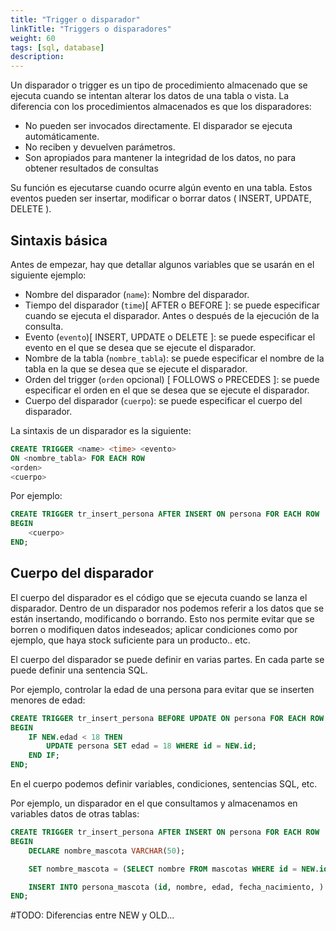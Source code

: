```yaml
---
title: "Trigger o disparador"
linkTitle: "Triggers o disparadores"
weight: 60
tags: [sql, database]
description:  
---
```


Un disparador o trigger es un tipo de procedimiento almacenado que se ejecuta 
cuando se intentan alterar los datos de una tabla o vista.
La diferencia con los procedimientos almacenados es que los disparadores:
* No pueden ser invocados directamente. El disparador se ejecuta automáticamente.
* No reciben y devuelven parámetros.
* Son apropiados para mantener la integridad de los datos, no para obtener resultados de consultas

Su función es ejecutarse cuando ocurre algún evento en una tabla. Estos eventos pueden ser insertar, modificar o borrar datos ( INSERT, UPDATE, DELETE ).

## Sintaxis básica
Antes de empezar, hay que detallar algunos variables que se usarán en el siguiente ejemplo:
* Nombre del disparador (`name`): Nombre del disparador.
* Tiempo del disparador (`time`)[ AFTER o BEFORE ]: se puede especificar cuando se ejecuta el disparador. Antes o después de la ejecución de la consulta.
* Evento (`evento`)[ INSERT, UPDATE o DELETE ]: se puede especificar el evento en el que se desea que se ejecute el disparador.
* Nombre de la tabla (`nombre_tabla`): se puede especificar el nombre de la tabla en la que se desea que se ejecute el disparador.
* Orden del trigger (`orden` opcional) [ FOLLOWS o  PRECEDES ]: se puede especificar el orden en el que se desea que se ejecute el disparador.
* Cuerpo del disparador (`cuerpo`): se puede especificar el cuerpo del disparador.

La sintaxis de un disparador es la siguiente:
```sql
CREATE TRIGGER <name> <time> <evento> 
ON <nombre_tabla> FOR EACH ROW 
<orden> 
<cuerpo>
``` 

Por ejemplo:
```sql
CREATE TRIGGER tr_insert_persona AFTER INSERT ON persona FOR EACH ROW
BEGIN
	<cuerpo>
END;
```


## Cuerpo del disparador
El cuerpo del disparador es el código que se ejecuta cuando se lanza el disparador. Dentro de un disparador nos podemos referir a los datos que se están insertando, modificando o borrando. Esto nos permite evitar que se borren o modifiquen datos indeseados; aplicar condiciones como por ejemplo, que haya stock suficiente para un producto.. etc.

El cuerpo del disparador se puede definir en varias partes. En cada parte se puede definir una sentencia SQL.

Por ejemplo, controlar la edad de una persona para evitar que se inserten menores de edad:
```sql
CREATE TRIGGER tr_insert_persona BEFORE UPDATE ON persona FOR EACH ROW
BEGIN
	IF NEW.edad < 18 THEN
		UPDATE persona SET edad = 18 WHERE id = NEW.id;
	END IF;
END;
```

En el cuerpo podemos definir variables, condiciones, sentencias SQL, etc.

Por ejemplo, un disparador en el que consultamos y almacenamos en variables datos de otras tablas:
```sql
CREATE TRIGGER tr_insert_persona AFTER INSERT ON persona FOR EACH ROW
BEGIN
	DECLARE nombre_mascota VARCHAR(50);

	SET nombre_mascota = (SELECT nombre FROM mascotas WHERE id = NEW.id);

	INSERT INTO persona_mascota (id, nombre, edad, fecha_nacimiento, ) VALUES (NEW.id, nombre_mascota, NEW.edad, NEW.fecha_nacimiento);
END;
```


#TODO: Diferencias entre NEW y OLD...